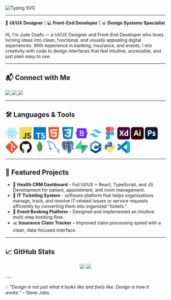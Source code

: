 <!-- Typing Animation -->
<p align="left">
    <img src="https://readme-typing-svg.herokuapp.com?font=Fira+Code&size=28&pause=1000&color=00C4FF&vleft=true&width=900&lines=Hi+there!+I'm+Jude+Osafo;UI%2FUX+Designer;Front-End+Developer;Design+Systems+Specialist" alt="Typing SVG" />
</p>

---

🎨 **UI/UX Designer** | 💻 **Front-End Developer** | 📊 **Design Systems Specialist**

Hi, I’m Jude Osafo — a UI/UX Designer and Front-End Developer who loves turning ideas into clean, functional, and visually appealing digital experiences. 
With experience in banking, insurance, and events, I mix creativity with code to design interfaces that feel intuitive, accessible, and just plain easy to use.

---

## 📬 Connect with Me
<a href="mailto:judeosafo.design@gmail.com">
  <img src="https://img.shields.io/badge/-judeosafo.design@gmail.com-c14438?style=flat&logo=Gmail&logoColor=white"/>
</a>
<a href="https://www.linkedin.com/in/jude-osafo-124988253/">
  <img src="https://img.shields.io/badge/LinkedIn-Jude%20Osafo-blue?style=flat&logo=linkedin&logoColor=white"/>
</a>
<a href="https://judeosafo.mypixieset.com/">
  <img src="https://img.shields.io/badge/Portfolio-Jude%20Osafo-000000?style=flat&logo=vercel&logoColor=white"/>
</a>

---

<h2 align="left">🛠 Languages & Tools</h2>
<p align="left">
  <!-- Frontend -->
  <img src="https://raw.githubusercontent.com/devicons/devicon/master/icons/react/react-original.svg" width="40" height="40" alt="React"/>
  <img src="https://raw.githubusercontent.com/devicons/devicon/master/icons/javascript/javascript-original.svg" width="40" height="40" alt="JavaScript"/>
  <img src="https://raw.githubusercontent.com/devicons/devicon/master/icons/typescript/typescript-original.svg" width="40" height="40" alt="TypeScript"/>
  <img src="https://raw.githubusercontent.com/devicons/devicon/master/icons/html5/html5-original.svg" width="40" height="40" alt="HTML5"/>
  <img src="https://raw.githubusercontent.com/devicons/devicon/master/icons/css3/css3-original.svg" width="40" height="40" alt="CSS3"/>
  <img src="https://raw.githubusercontent.com/devicons/devicon/master/icons/bootstrap/bootstrap-plain.svg" width="40" height="40" alt="Bootstrap"/>
  <img src="https://raw.githubusercontent.com/devicons/devicon/master/icons/tailwindcss/tailwindcss-original.svg" width="40" height="40" alt="Tailwind CSS"/>

  <!-- Design Tools -->
  <img src="https://raw.githubusercontent.com/devicons/devicon/master/icons/figma/figma-original.svg" width="40" height="40" alt="Figma"/>
  <img src="https://raw.githubusercontent.com/devicons/devicon/master/icons/xd/xd-plain.svg" width="40" height="40" alt="Adobe XD"/>
  <img src="https://raw.githubusercontent.com/devicons/devicon/master/icons/illustrator/illustrator-plain.svg" width="40" height="40" alt="Adobe Illustrator"/>
  <img src="https://raw.githubusercontent.com/devicons/devicon/master/icons/photoshop/photoshop-plain.svg" width="40" height="40" alt="Photoshop"/>

  <!-- Version Control -->
  <img src="https://raw.githubusercontent.com/devicons/devicon/master/icons/git/git-original.svg" width="40" height="40" alt="Git"/>
  <img src="https://raw.githubusercontent.com/devicons/devicon/master/icons/github/github-original.svg" width="40" height="40" alt="GitHub"/>

 <!-- Databases -->
<img src="https://raw.githubusercontent.com/devicons/devicon/master/icons/mongodb/mongodb-original.svg" width="40" height="40" alt="MongoDB"/>
<img src="https://raw.githubusercontent.com/devicons/devicon/master/icons/mysql/mysql-original.svg" width="40" height="40" alt="MySQL"/>
<img src="https://raw.githubusercontent.com/devicons/devicon/master/icons/postgresql/postgresql-original.svg" width="40" height="40" alt="PostgreSQL"/>
<img src="https://raw.githubusercontent.com/devicons/devicon/master/icons/supabase/supabase-original.svg" width="40" height="40" alt="Supabase"/>

  <!-- Programming Languages -->
  <img src="https://raw.githubusercontent.com/devicons/devicon/master/icons/cplusplus/cplusplus-original.svg" width="40" height="40" alt="C++"/>
  <img src="https://raw.githubusercontent.com/devicons/devicon/master/icons/python/python-original.svg" width="40" height="40" alt="Python"/>

  <!-- Cursor IDE -->
  <img src="https://raw.githubusercontent.com/devicons/devicon/master/icons/vscode/vscode-original.svg" width="40" height="40" alt="Cursor IDE"/>
</p>

---

## 📌 Featured Projects
- 🏥 **Health CRM Dashboard** – Full UI/UX + React, TypeScript, and JS Development for patient, appointment, and room management.
- 🎯 **IT Ticketing System** - software platform that helps organizations manage, track, and resolve IT-related issues or service requests efficiently by converting them into organized “tickets.”
- 🎯 **Event Booking Platform** – Designed and implemented an intuitive multi-step booking flow.  
- 📊 **Insurance Claim Tracker** – Improved claim processing speed with a clean, data-focused interface.  

---

<h2 align="left">📈 GitHub Stats</h2>
<p align="center">
  <img src="https://github-readme-stats.vercel.app/api?username=Nammm-1&show_icons=true&count_private=true&theme=radical&title_color=00C4FF&icon_color=00C4FF&text_color=ffffff&bg_color=0d1117" width="48%" />
  <img src="https://github-readme-stats.vercel.app/api/top-langs/?username=Nammm-1&layout=compact&theme=radical&title_color=00C4FF&text_color=ffffff&bg_color=0d1117" width="48%" />
</p>
---

💡 *"Design is not just what it looks like and feels like. Design is how it works."* – Steve Jobs
